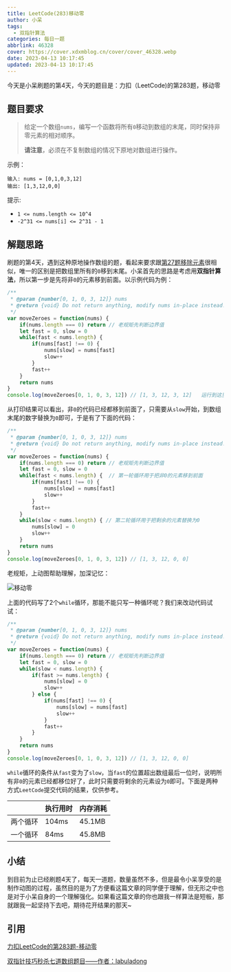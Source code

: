 ```yaml
---
title: LeetCode(283)移动零
author: 小呆
tags:
  - 双指针算法
categories: 每日一题
abbrlink: 46328
cover: https://cover.xdxmblog.cn/cover/cover_46328.webp
date: 2023-04-13 10:17:45
updated: 2023-04-13 10:17:45
---
```


今天是小呆刷题的第4天，今天的题目是：力扣（LeetCode)的第283题，移动零

## 题目要求

> 给定一个数组`nums`，编写一个函数将所有`0`移动到数组的末尾，同时保持非零元素的相对顺序。
>
> **请注意**，必须在不复制数组的情况下原地对数组进行操作。

<!--more-->

示例：

```
输入: nums = [0,1,0,3,12]
输出: [1,3,12,0,0]
```

提示:

- `1 <= nums.length <= 10^4`
- `-2^31 <= nums[i] <= 2^31 - 1`

## 解题思路

刷题的第4天，遇到这种原地操作数组的题，看起来要求跟[第27题移除元素](https://www.xdxmblog.cn/posts/4743.html)很相似，唯一的区别是把数组里所有的`0`移到末尾。小呆首先的思路是考虑用**双指针算法**，所以第一步是先将非`0`的元素移到前面。以示例代码为例：

```javascript
/**
 * @param {number[0, 1, 0, 3, 12]} nums
 * @return {void} Do not return anything, modify nums in-place instead.
 */
var moveZeroes = function(nums) {
    if(nums.length === 0) return // 老规矩先判断边界值
    let fast = 0, slow = 0
    while(fast < nums.length) {
        if(nums[fast] !== 0) {
            nums[slow] = nums[fast]
            slow++
        }
        fast++
    }
    return nums
}
console.log(moveZeroes[0, 1, 0, 3, 12]) // [1, 3, 12, 3, 12]   运行到这里，fast：5  slow:3
```

从打印结果可以看出，非`0`的代码已经都移到前面了，只需要从`slow`开始，到数组末尾的数字替换为`0`即可，于是有了下面的代码：

```javascript
/**
 * @param {number[0, 1, 0, 3, 12]} nums
 * @return {void} Do not return anything, modify nums in-place instead.
 */
var moveZeroes = function(nums) {
    if(nums.length === 0) return // 老规矩先判断边界值
    let fast = 0, slow = 0
    while(fast < nums.length) {  // 第一轮循环用于把非0的元素移到前面
        if(nums[fast] !== 0) {
            nums[slow] = nums[fast]
            slow++
        }
        fast++
    }
    while(slow < nums.length) { // 第二轮循环用于把剩余的元素替换为0
        nums[slow] = 0
        slow++
    }
    return nums
}
console.log(moveZeroes[0, 1, 0, 3, 12]) // [1, 3, 12, 0, 0]
```

老规矩，上动图帮助理解，加深记忆：

![移动零](http://img.xdxmblog.cn/images/image-202304120002.gif)

上面的代码写了2个`while`循环，那能不能只写一种循环呢？我们来改动代码试试：

```javascript
/**
 * @param {number[0, 1, 0, 3, 12]} nums
 * @return {void} Do not return anything, modify nums in-place instead.
 */
var moveZeroes = function(nums) {
    if(nums.length === 0) return // 老规矩先判断边界值
    let fast = 0, slow = 0
    while(slow < nums.length) {
        if(fast >= nums.length) {
            nums[slow] = 0
            slow++
        } else {
            if(nums[fast] !== 0) {
            	nums[slow] = nums[fast]
            	slow++
        	}
            fast++
        }
    }
    return nums
}
console.log(moveZeroes[0, 1, 0, 3, 12]) // [1, 3, 12, 0, 0]
```

`while`循环的条件从`fast`变为了`slow`，当`fast`的位置超出数组最后一位时，说明所有非`0`的元素已经都移位好了，此时只需要将剩余的元素设为`0`即可。下面是两种方式`LeetCode`提交代码的结果，仅供参考。

|          | 执行用时 | 内存消耗 |
| -------- | -------- | -------- |
| 两个循环 | 104ms    | 45.1MB   |
| 一个循环 | 84ms     | 45.8MB   |



## 小结

到目前为止已经刷题4天了，每天一道题，数量虽然不多，但是最令小呆享受的是制作动图的过程，虽然目的是为了方便看这篇文章的同学便于理解，但无形之中也是对于小呆自身的一个理解强化。如果看这篇文章的你也跟我一样算法是短板，那就跟我一起坚持下去吧，期待花开结果的那天~

## 引用

[力扣LeetCode的第283题-移动零](https://leetcode.cn/problems/move-zeroes/)

[双指针技巧秒杀七道数组题目——作者：labuladong](https://labuladong.gitee.io/algo/di-yi-zhan-da78c/shou-ba-sh-48c1d/shuang-zhi-fa4bd/)
